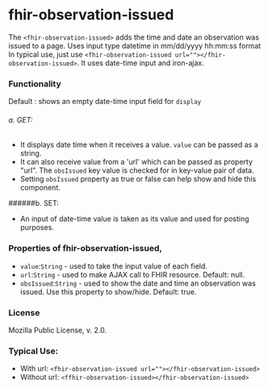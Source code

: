 # fhir-observation-issued

The `<fhir-observation-issued>` adds the time and date an observation was issued to a page. Uses input type datetime in mm/dd/yyyy hh:mm:ss format
 In typical use, just use `<fhir-observation-issued url=""></fhir-observation-issued>`. It uses date-time input and iron-ajax.

### Functionality
  Default : shows an empty date-time input field for `display`
 ###### a. GET:
 * It displays date time when it receives a value. `value` can be passed as a string.
 * It can also receive value from a 'url' which can be passed as property "url". The `obsIssued` key value is checked for  in key-value pair of data.
 * Setting `obsIssued` property as true or false can help show and hide this component.

 ######b. SET:
 * An input of date-time value is taken as its value and used for posting purposes.

### Properties of fhir-observation-issued,
 * `value`:`String` - used to take the input value of each field.
 * `url`:`String` - used to make AJAX call to FHIR resource. Default: null.
 * `obsIssued`:`String` - used to show the date and time an observation was issued. Use this property to show/hide. Default: true.
 ### License
 Mozilla Public License, v. 2.0.
 
 ### Typical Use:
 * With url:
 `<fhir-observation-issued url=""></fhir-observation-issued>`
 * Without url:
  `<ffhir-observation-issued></fhir-observation-issued>`

